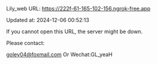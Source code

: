 Lily_web URL: https://222f-61-165-102-156.ngrok-free.app

Updated at: 2024-12-06 00:52:13

If you cannot open this URL, the server might be down.

Please contact: 

goley04@foxmail.com Or Wechat:GL_yeaH